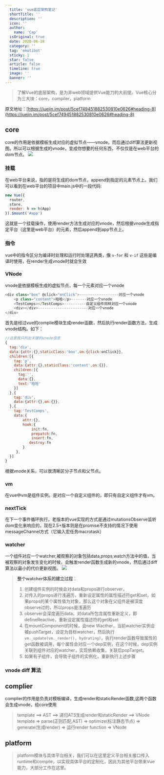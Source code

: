 ```yaml
---
  title: 'vue底层架构笔记'
  shortTitle: ''
  description: ''
  icon: ''
  author:
    name: 'Cap'
  isOriginal: true
  date: 2020-06-18
  category: ''
  tag: 'emotibot'
  sticky: 1
  star: false
  article: false
  timeline: true
  image: ''
  banner: ''
---
```


  > 了解Vue的底层架构，是为非web领域提供Vue能力的大前提。Vue核心分为三大块：core，compiler，platform

原文地址：[https://juejin.im/post/5cef749451882530810e0626#heading-8](https://juejin.im/post/5cef749451882530810e0626#heading-8)
## core
core的作用是依据模板生成对应的虚拟节点——vnode，而后通过diff算法更新视图。所以可以根据生成的vnode，变成你想要的任何东西，不仅仅是在web平台的dom节点。
![](https://cdn.nlark.com/yuque/0/2019/png/297368/1560759707817-e6b12cd5-3e82-4495-9846-3f7b5c9e324b.png#height=259&id=BmMCi&originHeight=259&originWidth=789&originalType=binary&ratio=1&rotation=0&showTitle=false&size=0&status=done&style=none&title=&width=789)
### 挂载
在web平台来说，指的是将生成的dom节点，append到指定的元素节点上。我们可以看到在web平台的项目中main.js中的一段代码:

```javascript
new Vue({
  router,
  store,
  render: h => h(App)
}).$mount('#app')
```
这就是一个挂载操作，使用render方法生成对应的vnode，然后根据vnode生成指定平台（这里是web平台）的元素，然后append到app节点上。
### 指令
vue中的指令区分为编译时处理和运行时处理这两类，像 `v-for` 和 `v-if` 这些是编译时使用，在render生成vnode时就会生效
### VNode
vnode是依据模板生成的虚拟节点，每一个元素对应一个vnode

```javascript
<div class="box" @click="onClick">------------------对应一个vnode
    <p class="content">哈哈</p>-------对应一个vnode
    <TestComps></TestComps>----------自定义组件同样对应一个vnode
    <div></div>-----------------------对应一个vnode
</div>
```

首先是经过vue的complie模块生成render函数，然后执行render函数方法，生成vnode结构。如下：

```javascript
//这里我只列出关键的vnode信息
{
  tag:'div',
  data:{attr:{},staticClass:'box',on:{click:onClick}},
  children:[{
    tag:'p',
    data:{attr:{},staticClass:'content',on:{}},
    children:[{
      tag:'',
      data:{},
      text:'哈哈'
    }]
  },{
    tag:'div',
    data:{attr:{},on:{}},
  },{
    tag:'TestComps',
    data:{
        attr:{},
        hook:{
            init:fn,           
            prepatch:fn,
            insert:fn,
           destroy:fn
        }
     },
  }]  
}

```

根据vnode关系，可以很清晰区分子节点和父节点。
### vm
在vue中vm是组件实例。是对应一个自定义组件的，即只有自定义组件才有vm。
### nextTick
在下一个事件循环执行，老版本的vue实现的方式是通过mutationsObserve监听dom变化来响应的，现在2.5+版本则是在promise不支持的情况下使用messageChannel方式（它输入宏任务macrotask）
### watcher
一个组件对应一个watcher,被观察的对象包括data,props,watch方法中的值，当被观察的对象发生变化的时候，会触发render函数生成新的vnode，然后通过diff算法以最小的代价更新视图。
![](https://cdn.nlark.com/yuque/0/2019/webp/297368/1560765258435-1ea9f026-aede-4a67-ae1e-c40de9771637.webp#height=250&id=C3l8y&originHeight=250&originWidth=780&originalType=binary&ratio=1&rotation=0&showTitle=false&size=0&status=done&style=none&title=&width=780)

> **整个watcher体系的建立过程**：
> 1. 创建组件实例的时候会对data和props进行observer，
> 2. 对传入的props进行浅遍历，重新设定属性的属性描述符get和set，如果props的某个属性值为对象，那么这个对象在父组件是被深度observe过的，所以props是浅遍历
> 3. observer会深度遍历data，对data所包含属性重新定义，即defineReactive，重新设定属性描述符的get和set
> 4. 在mountComponent的时候，会new Wacther，当前watcher实例会被pushTarget，设定为目标watcher，然后执行`vm._update(vm._render(), hydrating)`，执行render函数导致属性的get函数被调用，每个属性会对应一个dep实例，在这个时候，dep实例关联到组件对应的watcher，实现依赖收集，关联后popTarget。
> 5. 如果有子组件，会导致子组件的实例化，重新执行上述步骤
> 


### vnode diff 算法

## complier
complier的作用是负责对模板编译，生成render和staticRender函数,这两个函数会生成vnode，给core使用
> template ==> AST ==> 递归ATS生成render和staticRender ==> VNode
> template => parse(正则匹配,AST) => optimize(标注静态节点) => generate(生成render) => 运行render function => VNode


## platform
> platform模块与具体平台相关，我们可以在这里定义平台相关接口传入runtime和compile，以实现具体平台的定制化，因此为其他平台带来Vue能力，大部分工作在这里。


